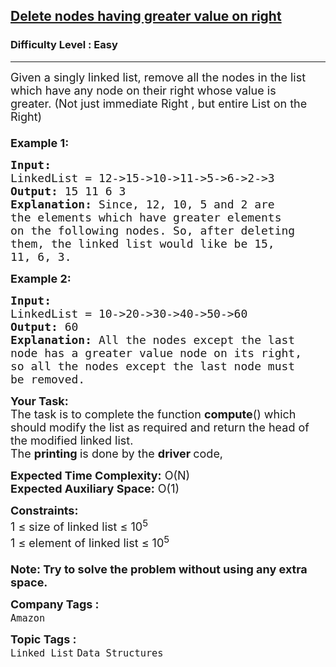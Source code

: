<h2><a href="https://www.geeksforgeeks.org/problems/delete-nodes-having-greater-value-on-right/1?page=1&category=Linked%20List&difficulty=Easy&sortBy=submissions">Delete nodes having greater value on right</a></h2><h3>Difficulty Level : Easy</h3><hr><div class="problems_problem_content__Xm_eO"><p><span style="font-size: 18px;">Given a singly linked list, remove all the nodes in the list which have any node on their right whose value is greater.&nbsp;</span><span style="font-size: 18px;">(Not just immediate Right , but entire List on the Right)<br><br></span><span style="font-size: 18px;"><strong>Example 1:</strong></span></p>
<pre><span style="font-size: 18px;"><strong>Input:
</strong>LinkedList = 12-&gt;15-&gt;10-&gt;11-&gt;5-&gt;6-&gt;2-&gt;3
<strong>Output: </strong>15 11 6 3<strong>
Explanation: </strong>Since, 12, 10, 5 and 2 are
the elements which have greater elements
on the following nodes. So, after deleting
them, the linked list would like be 15,
11, 6, 3.</span>
</pre>
<p><span style="font-size: 18px;"><strong>Example 2:</strong></span></p>
<pre><span style="font-size: 18px;"><strong>Input:
</strong>LinkedList = 10-&gt;20-&gt;30-&gt;40-&gt;50-&gt;60
<strong>Output: </strong>60<br><strong>Explanation: </strong>All the nodes except the last<br>node has a greater value node on its right,<br>so all the nodes except the last node must<br>be removed.</span></pre>
<p><span style="font-size: 18px;"><strong>Your Task:</strong><br>The task is to complete the function <strong>compute</strong>() which should modify the list as required and return the head of the modified linked list.&nbsp;<br>The <strong>printing </strong>is done by the <strong>driver </strong>code,</span></p>
<p><span style="font-size: 18px;"><strong>Expected Time Complexity:</strong>&nbsp;O(N)<br><strong>Expected Auxiliary Space:</strong>&nbsp;O(1)</span></p>
<p><span style="font-size: 18px;"><strong>Constraints:</strong><br>1 ≤ size of linked list ≤ 10<sup>5</sup><br>1 ≤ element of linked list ≤ 10<sup>5</sup><br><br><strong>Note: Try to solve the problem without using any extra space.</strong></span></p></div><p><span style=font-size:18px><strong>Company Tags : </strong><br><code>Amazon</code>&nbsp;<br><p><span style=font-size:18px><strong>Topic Tags : </strong><br><code>Linked List</code>&nbsp;<code>Data Structures</code>&nbsp;